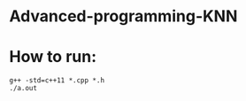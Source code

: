 # Advanced-programming-KNN<h1> How to run: </h1>

```commandline
g++ -std=c++11 *.cpp *.h
./a.out
```